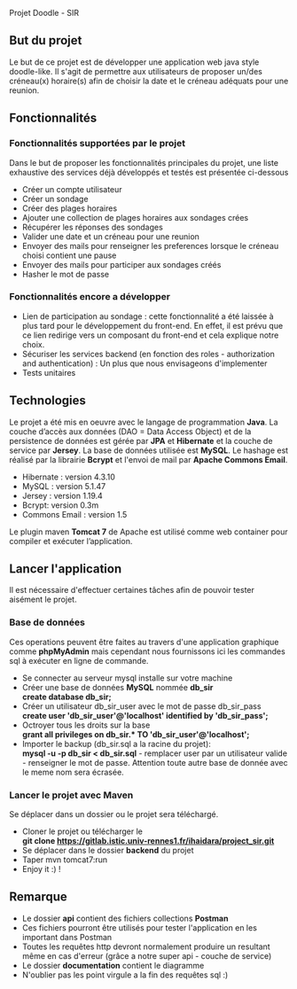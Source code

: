 Projet Doodle - SIR  
## But du projet
Le but de ce projet est de développer une application web java style doodle-like. Il s'agit de permettre aux utilisateurs de proposer un/des créneau(x) horaire(s) afin de choisir la date et le créneau adéquats pour une reunion. 
## Fonctionnalités 
### Fonctionnalités supportées par le projet
Dans le but de proposer les fonctionnalités principales du projet, une liste exhaustive des services déjà développés et testés est présentée ci-dessous 
- Créer un compte utilisateur
- Créer un sondage
- Créer des plages horaires
- Ajouter une collection de plages horaires aux sondages crées
- Récupérer les réponses des sondages
- Valider une date et un créneau pour une reunion 
- Envoyer des mails pour renseigner les preferences lorsque le créneau choisi contient une pause
- Envoyer des mails pour participer aux sondages créés 
- Hasher le mot de passe 
### Fonctionnalités encore a développer
- Lien de participation au sondage : cette fonctionnalité a été laissée à plus tard pour le développement du front-end. En effet, il est prévu que ce lien redirige vers un composant du front-end et cela explique notre choix.
- Sécuriser les services backend (en fonction des roles - authorization and authentication) : Un plus que nous envisageons d'implementer
- Tests unitaires
## Technologies
Le projet a été mis en oeuvre avec le langage de programmation **Java**. La couche d’accès aux données (DAO = Data Access Object) et de la persistence de données est gérée par **JPA** et **Hibernate** et la couche de service par **Jersey**. La base de données utilisée est **MySQL**. Le hashage est réalisé par la librairie **Bcrypt** et l'envoi de mail par **Apache Commons Email**.
- Hibernate : version 4.3.10
- MySQL : version 5.1.47
- Jersey :  version 1.19.4
- Bcrypt: version 0.3m
- Commons Email : version 1.5

Le plugin maven **Tomcat 7** de Apache est utilisé comme web container pour compiler et exécuter l’application.

## Lancer l'application
Il est nécessaire d'effectuer certaines tâches afin de pouvoir tester aisément le projet.
### Base de données
Ces operations peuvent être faites au travers d'une application graphique comme **phpMyAdmin** mais cependant nous fournissons ici les commandes sql à exécuter en ligne de commande.
- Se connecter au serveur mysql installe sur votre machine
- Créer une base de données **MySQL** nommée **db_sir**     
**create database db_sir;**              
- Créer un utilisateur db_sir_user avec le mot de passe db_sir_pass     
**create user 'db_sir_user'@'localhost'  identified by  'db_sir_pass';**
- Octroyer tous les droits sur la base   
 **grant all privileges on db_sir.\*  TO  'db_sir_user'@'localhost';**
- Importer le backup (db_sir.sql a la racine du projet):    
**mysql -u <user> -p  db_sir < db_sir.sql** - remplacer user par un utilisateur valide - renseigner le mot de passe. Attention toute autre base de donnée avec le meme nom sera écrasée. 
### Lancer le projet avec Maven
Se déplacer dans un dossier ou le projet sera téléchargé.
- Cloner le projet ou télécharger le     
**git clone https://gitlab.istic.univ-rennes1.fr/ihaidara/project_sir.git**
- Se déplacer dans le dossier **backend** du projet
- Taper mvn tomcat7:run
- Enjoy it :) !

## Remarque
- Le dossier **api** contient  des fichiers collections **Postman**
-  Ces fichiers pourront être utilisés pour tester l'application en les important dans Postman
- Toutes les requêtes http devront normalement produire un resultant même en cas d'erreur (grâce a notre super api - couche de service)  
- Le dossier **documentation** contient  le diagramme
- N'oublier pas les point virgule a la fin des requêtes sql :) 
